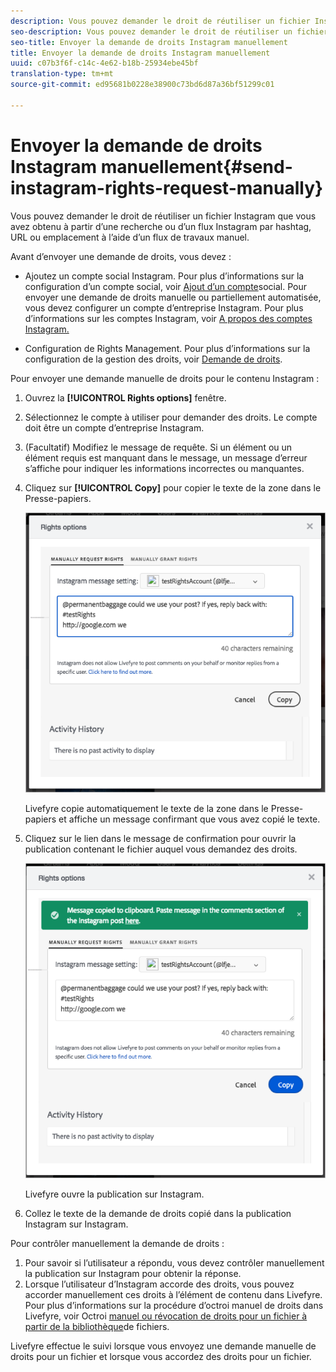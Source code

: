 ```yaml
---
description: Vous pouvez demander le droit de réutiliser un fichier Instagram que vous avez obtenu à partir d’une recherche ou d’un flux Instagram par hashtag, URL ou emplacement à l’aide d’un flux de travaux manuel.
seo-description: Vous pouvez demander le droit de réutiliser un fichier Instagram que vous avez obtenu à partir d’une recherche ou d’un flux Instagram par hashtag, URL ou emplacement à l’aide d’un flux de travaux manuel.
seo-title: Envoyer la demande de droits Instagram manuellement
title: Envoyer la demande de droits Instagram manuellement
uuid: c07b3f6f-c14c-4e62-b18b-25934ebe45bf
translation-type: tm+mt
source-git-commit: ed95681b0228e38900c73bd6d87a36bf51299c01

---
```



# Envoyer la demande de droits Instagram manuellement{#send-instagram-rights-request-manually}

Vous pouvez demander le droit de réutiliser un fichier Instagram que vous avez obtenu à partir d’une recherche ou d’un flux Instagram par hashtag, URL ou emplacement à l’aide d’un flux de travaux manuel.

Avant d’envoyer une demande de droits, vous devez :

* Ajoutez un compte social Instagram. Pour plus d’informations sur la configuration d’un compte social, voir [Ajout d’un compte](../c-users-creating-accounts-with-studio-access/t-configure-social-accout-instagram/t-configure-social-accout-instagram.md#t_configure_social_accout_instagram)social. Pour envoyer une demande de droits manuelle ou partiellement automatisée, vous devez configurer un compte d’entreprise Instagram. Pour plus d’informations sur les comptes Instagram, voir [A propos des comptes Instagram.](../c-users-creating-accounts-with-studio-access/t-configure-social-accout-instagram/c-about-instagram-accounts.md#c_about_instagram_accounts)

* Configuration de Rights Management. Pour plus d’informations sur la configuration de la gestion des droits, voir [Demande de droits](../c-how-requesting-rights-works/c-how-requesting-rights-works.md).

Pour envoyer une demande manuelle de droits pour le contenu Instagram :

1. Ouvrez la **[!UICONTROL Rights options]** fenêtre.
1. Sélectionnez le compte à utiliser pour demander des droits. Le compte doit être un compte d’entreprise Instagram.
1. (Facultatif) Modifiez le message de requête. Si un élément ou un élément requis est manquant dans le message, un message d’erreur s’affiche pour indiquer les informations incorrectes ou manquantes.
1. Cliquez sur **[!UICONTROL Copy]** pour copier le texte de la zone dans le Presse-papiers.

   ![](assets/rr_insta_workaround1.png)

   Livefyre copie automatiquement le texte de la zone dans le Presse-papiers et affiche un message confirmant que vous avez copié le texte.

1. Cliquez sur le lien dans le message de confirmation pour ouvrir la publication contenant le fichier auquel vous demandez des droits.

   ![](assets/rr_insta_workaround2.png)

   Livefyre ouvre la publication sur Instagram.

1. Collez le texte de la demande de droits copié dans la publication Instagram sur Instagram.

Pour contrôler manuellement la demande de droits :

1. Pour savoir si l’utilisateur a répondu, vous devez contrôler manuellement la publication sur Instagram pour obtenir la réponse.
1. Lorsque l’utilisateur d’Instagram accorde des droits, vous pouvez accorder manuellement ces droits à l’élément de contenu dans Livefyre. Pour plus d’informations sur la procédure d’octroi manuel de droits dans Livefyre, voir Octroi [manuel ou révocation de droits pour un fichier à partir de la bibliothèque](../c-how-requesting-rights-works/t-manually-grant-the-rights-for-one-or-more-assets.md#t_manually_grant_the_rights_for_one_or_more_assets)de fichiers.

Livefyre effectue le suivi lorsque vous envoyez une demande manuelle de droits pour un fichier et lorsque vous accordez des droits pour un fichier.
